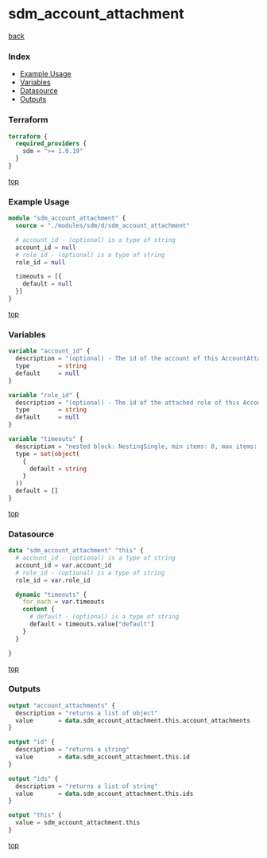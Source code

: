 # sdm_account_attachment

[back](../sdm.md)

### Index

- [Example Usage](#example-usage)
- [Variables](#variables)
- [Datasource](#datasource)
- [Outputs](#outputs)

### Terraform

```terraform
terraform {
  required_providers {
    sdm = ">= 1.0.19"
  }
}
```

[top](#index)

### Example Usage

```terraform
module "sdm_account_attachment" {
  source = "./modules/sdm/d/sdm_account_attachment"

  # account_id - (optional) is a type of string
  account_id = null
  # role_id - (optional) is a type of string
  role_id = null

  timeouts = [{
    default = null
  }]
}
```

[top](#index)

### Variables

```terraform
variable "account_id" {
  description = "(optional) - The id of the account of this AccountAttachment."
  type        = string
  default     = null
}

variable "role_id" {
  description = "(optional) - The id of the attached role of this AccountAttachment."
  type        = string
  default     = null
}

variable "timeouts" {
  description = "nested block: NestingSingle, min items: 0, max items: 0"
  type = set(object(
    {
      default = string
    }
  ))
  default = []
}
```

[top](#index)

### Datasource

```terraform
data "sdm_account_attachment" "this" {
  # account_id - (optional) is a type of string
  account_id = var.account_id
  # role_id - (optional) is a type of string
  role_id = var.role_id

  dynamic "timeouts" {
    for_each = var.timeouts
    content {
      # default - (optional) is a type of string
      default = timeouts.value["default"]
    }
  }

}
```

[top](#index)

### Outputs

```terraform
output "account_attachments" {
  description = "returns a list of object"
  value       = data.sdm_account_attachment.this.account_attachments
}

output "id" {
  description = "returns a string"
  value       = data.sdm_account_attachment.this.id
}

output "ids" {
  description = "returns a list of string"
  value       = data.sdm_account_attachment.this.ids
}

output "this" {
  value = sdm_account_attachment.this
}
```

[top](#index)